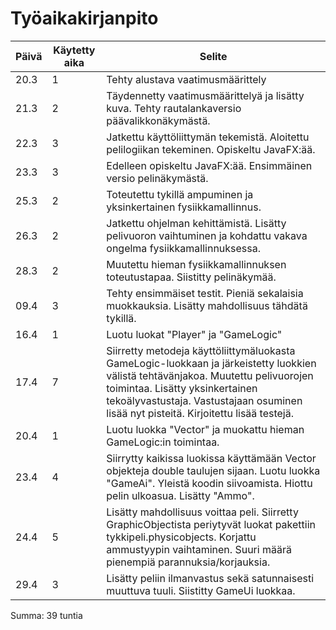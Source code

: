 # Työaikakirjanpito

Päivä | Käytetty aika | Selite
------|---------------|--------
20.3  | 1             | Tehty alustava vaatimusmäärittely
21.3  | 2             | Täydennetty vaatimusmäärittelyä ja lisätty kuva. Tehty rautalankaversio päävalikkonäkymästä.
22.3  | 3             | Jatkettu käyttöliittymän tekemistä. Aloitettu pelilogiikan tekeminen. Opiskeltu JavaFX:ää.
23.3  | 3             | Edelleen opiskeltu JavaFX:ää. Ensimmäinen versio pelinäkymästä.
25.3  | 2             | Toteutettu tykillä ampuminen ja yksinkertainen fysiikkamallinnus.
26.3  | 2             | Jatkettu ohjelman kehittämistä. Lisätty pelivuoron vaihtuminen ja kohdattu vakava ongelma fysiikkamallinnuksessa.
28.3  | 2             | Muutettu hieman fysiikkamallinnuksen toteutustapaa. Siistitty pelinäkymää.
09.4  | 3             | Tehty ensimmäiset testit. Pieniä sekalaisia muokkauksia. Lisätty mahdollisuus tähdätä tykillä.
16.4  | 1             | Luotu luokat "Player" ja "GameLogic"
17.4  | 7             | Siirretty metodeja käyttöliittymäluokasta GameLogic-luokkaan ja järkeistetty luokkien välistä tehtävänjakoa. Muutettu pelivuorojen toimintaa. Lisätty yksinkertainen tekoälyvastustaja. Vastustajaan osuminen lisää nyt pisteitä. Kirjoitettu lisää testejä.
20.4  | 1             | Luotu luokka "Vector" ja muokattu hieman GameLogic:in toimintaa.
23.4  | 4             | Siirrytty kaikissa luokissa käyttämään Vector objekteja double taulujen sijaan. Luotu luokka "GameAi". Yleistä koodin siivoamista. Hiottu pelin ulkoasua. Lisätty "Ammo".
24.4  | 5             | Lisätty mahdollisuus voittaa peli. Siirretty GraphicObjectista periytyvät luokat pakettiin tykkipeli.physicobjects. Korjattu ammustyypin vaihtaminen. Suuri määrä pienempiä parannuksia/korjauksia.
29.4  | 3             | Lisätty peliin ilmanvastus sekä satunnaisesti muuttuva tuuli. Siistitty GameUi luokkaa.

Summa: 39 tuntia
